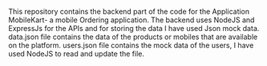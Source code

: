 This repository contains the backend part of the code for the Application MobileKart- a mobile Ordering application.
The backend uses NodeJS and ExpressJs for the APIs and for storing the data I have used Json mock data.
data.json file contains the data of the products or mobiles that are available on the platform.
users.json file contains the mock data of the users, I have used NodeJS to read and update the file.
